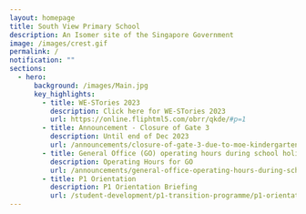 ```yaml
---
layout: homepage
title: South View Primary School
description: An Isomer site of the Singapore Government
image: /images/crest.gif
permalink: /
notification: ""
sections:
  - hero:
      background: /images/Main.jpg
      key_highlights:
        - title: WE-STories 2023
          description: Click here for WE-STories 2023
          url: https://online.fliphtml5.com/obrr/qkde/#p=1
        - title: Announcement - Closure of Gate 3
          description: Until end of Dec 2023
          url: /announcements/closure-of-gate-3-due-to-moe-kindergarten-mk-works/
        - title: General Office (GO) operating hours during school holidays
          description: Operating Hours for GO
          url: /announcements/general-office-operating-hours-during-school-holidays/
        - title: P1 Orientation
          description: P1 Orientation Briefing
          url: /student-development/p1-transition-programme/p1-orientation/
---
```

